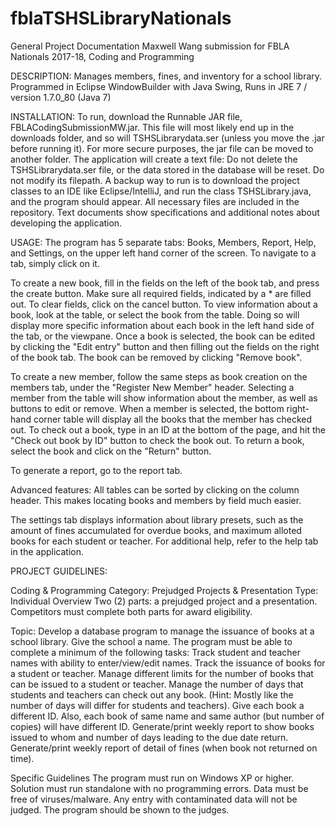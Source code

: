 # fblaTSHSLibraryNationals
General Project Documentation
Maxwell Wang submission for FBLA Nationals 2017-18, Coding and Programming

DESCRIPTION: 
Manages members, fines, and inventory for a school library.
Programmed in Eclipse WindowBuilder with Java Swing, Runs in JRE 7 / version 1.7.0_80 (Java 7)

INSTALLATION:
To run, download the Runnable JAR file, FBLACodingSubmissionMW.jar. This file will most likely end up in the downloads folder, and so will TSHSLibrarydata.ser (unless you move the .jar before running it). For more secure purposes, the jar file can be moved to another folder.
The application will create a text file: Do not delete the TSHSLibrarydata.ser file, or the data stored in the database will be reset. Do not modify its filepath. 
A backup way to run is to download the project classes to an IDE like Eclipse/IntelliJ, and run the class TSHSLibrary.java, and the program should appear. All necessary files are included in the repository. 
Text documents show specifications and additional notes about developing the application.

USAGE:
The program has 5 separate tabs: Books, Members, Report, Help, and Settings, on the upper left hand corner of the screen. To navigate to a tab, simply click on it.

To create a new book, fill in the fields on the left of the book tab, and press the create button. Make sure all required fields, indicated by a * are filled out. To clear fields, click on the cancel button.
To view information about a book, look at the table, or select the book from the table. Doing so will display more specific information about each book in the left hand side of the tab, or the viewpane.
Once a book is selected, the book can be edited by clicking the "Edit entry" button and then filling out the fields on the right of the book tab. The book can be removed by clicking "Remove book".

To create a new member, follow the same steps as book creation on the members tab, under the "Register New Member" header.
Selecting a member from the table will show information about the member, as well as buttons to edit or remove.
When a member is selected, the bottom right-hand corner table will display all the books that the member has checked out.
To check out a book, type in an ID at the bottom of the page, and hit the "Check out book by ID" button to check the book out. To return a book, select the book and click on the "Return" button.

To generate a report, go to the report tab.


Advanced features:
All tables can be sorted by clicking on the column header. This makes locating books and members by field much easier.

The settings tab displays information about library presets, such as the amount of fines accumulated for overdue books, and maximum alloted books for each student or teacher.
For additional help, refer to the help tab in the application.

PROJECT GUIDELINES:

Coding & Programming Category: Prejudged Projects & Presentation Type: Individual Overview Two (2) parts: a prejudged project and a presentation. Competitors must complete both parts for award eligibility.

Topic: Develop a database program to manage the issuance of books at a school library. Give the school a name. The program must be able to complete a minimum of the following tasks: 
Track student and teacher names with ability to enter/view/edit names. 
Track the issuance of books for a student or teacher. 
Manage different limits for the number of books that can be issued to a student or teacher. 
Manage the number of days that students and teachers can check out any book. (Hint: Mostly like the number of days will differ for students and teachers). 
Give each book a different ID. Also, each book of same name and same author (but number of copies) will have different ID. 
Generate/print weekly report to show books issued to whom and number of days leading to the due date return. 
Generate/print weekly report of detail of fines (when book not returned on time).

Specific Guidelines 
The program must run on Windows XP or higher. Solution must run standalone with no programming errors. Data must be free of viruses/malware. Any entry with contaminated data will not be judged. The program should be shown to the judges.
